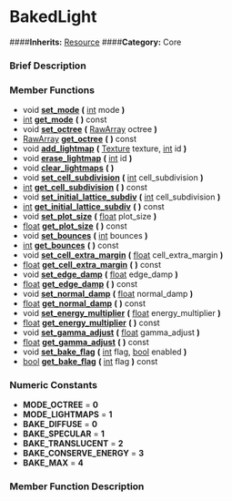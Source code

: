 #  BakedLight  
####**Inherits:** [Resource](class_resource)
####**Category:** Core

###  Brief Description  


###  Member Functions 
  * void  **[set&#95;mode](#set_mode)**  **(** [int](class_int) mode  **)**
  * [int](class_int)  **[get&#95;mode](#get_mode)**  **(** **)** const
  * void  **[set&#95;octree](#set_octree)**  **(** [RawArray](class_rawarray) octree  **)**
  * [RawArray](class_rawarray)  **[get&#95;octree](#get_octree)**  **(** **)** const
  * void  **[add&#95;lightmap](#add_lightmap)**  **(** [Texture](class_texture) texture, [int](class_int) id  **)**
  * void  **[erase&#95;lightmap](#erase_lightmap)**  **(** [int](class_int) id  **)**
  * void  **[clear&#95;lightmaps](#clear_lightmaps)**  **(** **)**
  * void  **[set&#95;cell&#95;subdivision](#set_cell_subdivision)**  **(** [int](class_int) cell_subdivision  **)**
  * [int](class_int)  **[get&#95;cell&#95;subdivision](#get_cell_subdivision)**  **(** **)** const
  * void  **[set&#95;initial&#95;lattice&#95;subdiv](#set_initial_lattice_subdiv)**  **(** [int](class_int) cell_subdivision  **)**
  * [int](class_int)  **[get&#95;initial&#95;lattice&#95;subdiv](#get_initial_lattice_subdiv)**  **(** **)** const
  * void  **[set&#95;plot&#95;size](#set_plot_size)**  **(** [float](class_float) plot_size  **)**
  * [float](class_float)  **[get&#95;plot&#95;size](#get_plot_size)**  **(** **)** const
  * void  **[set&#95;bounces](#set_bounces)**  **(** [int](class_int) bounces  **)**
  * [int](class_int)  **[get&#95;bounces](#get_bounces)**  **(** **)** const
  * void  **[set&#95;cell&#95;extra&#95;margin](#set_cell_extra_margin)**  **(** [float](class_float) cell_extra_margin  **)**
  * [float](class_float)  **[get&#95;cell&#95;extra&#95;margin](#get_cell_extra_margin)**  **(** **)** const
  * void  **[set&#95;edge&#95;damp](#set_edge_damp)**  **(** [float](class_float) edge_damp  **)**
  * [float](class_float)  **[get&#95;edge&#95;damp](#get_edge_damp)**  **(** **)** const
  * void  **[set&#95;normal&#95;damp](#set_normal_damp)**  **(** [float](class_float) normal_damp  **)**
  * [float](class_float)  **[get&#95;normal&#95;damp](#get_normal_damp)**  **(** **)** const
  * void  **[set&#95;energy&#95;multiplier](#set_energy_multiplier)**  **(** [float](class_float) energy_multiplier  **)**
  * [float](class_float)  **[get&#95;energy&#95;multiplier](#get_energy_multiplier)**  **(** **)** const
  * void  **[set&#95;gamma&#95;adjust](#set_gamma_adjust)**  **(** [float](class_float) gamma_adjust  **)**
  * [float](class_float)  **[get&#95;gamma&#95;adjust](#get_gamma_adjust)**  **(** **)** const
  * void  **[set&#95;bake&#95;flag](#set_bake_flag)**  **(** [int](class_int) flag, [bool](class_bool) enabled  **)**
  * [bool](class_bool)  **[get&#95;bake&#95;flag](#get_bake_flag)**  **(** [int](class_int) flag  **)** const

###  Numeric Constants  
  * **MODE_OCTREE** = **0**
  * **MODE_LIGHTMAPS** = **1**
  * **BAKE_DIFFUSE** = **0**
  * **BAKE_SPECULAR** = **1**
  * **BAKE_TRANSLUCENT** = **2**
  * **BAKE_CONSERVE_ENERGY** = **3**
  * **BAKE_MAX** = **4**

###  Member Function Description  
